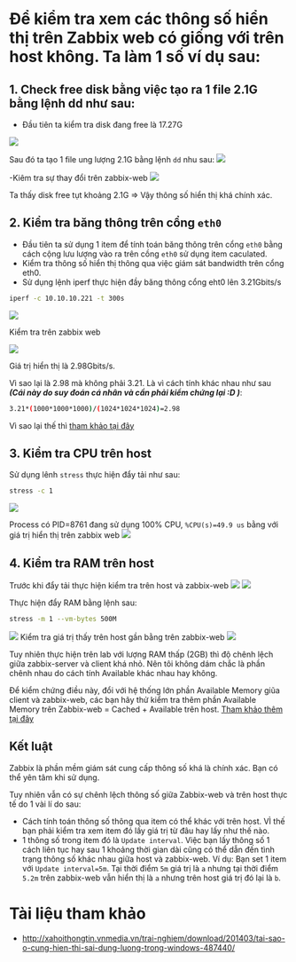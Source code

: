 # Để kiểm tra xem các thông số hiển thị trên Zabbix web có giống với trên host không. Ta làm 1 số ví dụ sau:

## 1. Check free disk bằng việc tạo ra 1 file 2.1G bằng lệnh dd như sau:
- Đầu tiên ta kiểm tra disk đang free là 17.27G
<img src=https://i.imgur.com/W7cdVft.png>

Sau đó ta tạo 1 file ung lượng 2.1G bằng lệnh `dd` nhu sau:
<img src=https://i.imgur.com/3inYLes.png>

-Kiêm tra sự thay đổi trên zabbix-web
<img src=https://i.imgur.com/yZkV1NR.png>

Ta thấy disk free tụt khoảng 2.1G => Vậy thông số hiển thị khá chính xác.

## 2. Kiểm tra băng thông trên cổng `eth0`
- Đầu tiên ta sử dụng 1 item để tính toán băng thông trên cổng `eth0` bằng cách cộng lưu lượng vào ra trên cồng `eth0` sử dụng item caculated.
- Kiểm tra thông số hiển thị thông qua việc giám sát bandwidth trên cổng eth0.
- Sử dụng lệnh iperf thực hiện đầy băng thông cổng eht0 lên 3.21Gbits/s 
```sh
iperf -c 10.10.10.221 -t 300s
```
<img src=https://i.imgur.com/sKR7M2C.png>

Kiểm tra trên zabbix web

<img src=https://i.imgur.com/cQdGYKt.png>

Giá trị hiển thị là 2.98Gbits/s.

Vì sao lại là 2.98 mà không phải 3.21. Là vì cách tính khác nhau như sau ***(Cái này do suy đoán cá nhân và cần phải kiểm chứng lại :D )***:
```sh
3.21*(1000*1000*1000)/(1024*1024*1024)=2.98
```
Vì sao lại thế thì [tham khảo tại đây](http://xahoithongtin.vnmedia.vn/trai-nghiem/download/201403/tai-sao-o-cung-hien-thi-sai-dung-luong-trong-windows-487440/)

## 3. Kiểm tra CPU trên host

Sử dụng lênh `stress` thực hiện đẩy tải như sau:
```sh
stress -c 1
```
<img src=https://i.imgur.com/gySCJSH.png>

Process có PID=8761 đang sử dụng 100% CPU, `%CPU(s)=49.9 us` bằng với giá trị hiển thị trên zabbix web
<img src=https://i.imgur.com/qPWHWLI.png>

## 4. Kiểm tra RAM trên host
Trước khi đẩy tải thực hiện kiểm tra trên host và zabbix-web
<img src=https://i.imgur.com/L9rtZw0.png>
<img src=https://i.imgur.com/HvO8uHy.png>

Thực hiện đẩy RAM bằng lệnh sau: 
```sh
stress -m 1 --vm-bytes 500M
```
<img src=https://i.imgur.com/z3qYSN3.png>
Kiểm tra giá trị thấy trên host gần bằng trên zabbix-web
<img src=https://i.imgur.com/2cFtIQD.png>

Tuy nhiên thực hiện trên lab với lượng RAM thấp (2GB) thì độ chênh lệch giữa zabbix-server và client khá nhỏ. Nên tôi không dám chắc là phần chênh nhau do cách tính Available khác nhau hay không.

Để kiểm chứng điều này, đổi với hệ thống lớn phần Available Memory giũa client và zabbix-web, các bạn hãy thử kiểm tra thêm phần Available Memory trên Zabbix-web = Cached + Available trên host. [Tham khảo thêm tại đây](https://www.zabbix.com/documentation/4.0/manual/appendix/items/vm.memory.size_params)


## Kết luật

Zabbix là phần mềm giám sát cung cấp thông số khá là chính xác. Bạn có thể yên tâm khi sử dụng.

Tuy nhiên vẫn có sự chênh lệch thông số giữa Zabbix-web và trên host thực tế do 1 vài lí do sau:
- Cách tính toán thông số thông qua item có thể khác với trên host. VÌ thế bạn phải kiểm tra xem item đó lấy giá trị từ đâu hay lấy như thế nào.
- 1 thông số trong item đó là `Update interval`. Việc bạn lấy thông số 1 cách liên tục hay sau 1 khoảng thời gian dài cũng có thể dẫn đến tình trạng thông số khác nhau giữa host và zabbix-web. Ví dụ: Bạn set 1 item với `Update interval=5m`. Tại thời điểm `5m` giá trị là `a` nhưng tại thời điểm `5.2m` trên zabbix-web vẫn hiển thị là `a` nhưng trên host giá trị đó lại là `b`.


# Tài liệu tham khảo 
- http://xahoithongtin.vnmedia.vn/trai-nghiem/download/201403/tai-sao-o-cung-hien-thi-sai-dung-luong-trong-windows-487440/

